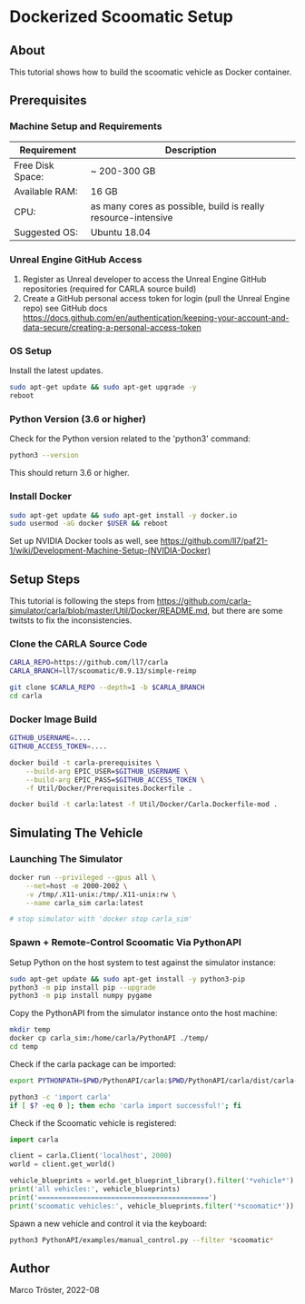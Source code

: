 
# Dockerized Scoomatic Setup

## About
This tutorial shows how to build the scoomatic vehicle as Docker container.

## Prerequisites

### Machine Setup and Requirements

| Requirement | Description |
| ----------- | ----------- |
| Free Disk Space: | ~ 200-300 GB |
| Available RAM:   |    16 GB |
| CPU:             | as many cores as possible, build is really resource-intensive |
| Suggested OS:    | Ubuntu 18.04 |

### Unreal Engine GitHub Access
1) Register as Unreal developer to access the Unreal Engine GitHub repositories (required for CARLA source build)
2) Create a GitHub personal access token for login (pull the Unreal Engine repo)
see GitHub docs https://docs.github.com/en/authentication/keeping-your-account-and-data-secure/creating-a-personal-access-token

### OS Setup
Install the latest updates.

```sh
sudo apt-get update && sudo apt-get upgrade -y
reboot
```

### Python Version (3.6 or higher)
Check for the Python version related to the 'python3' command:

```sh
python3 --version
```

This should return 3.6 or higher.

### Install Docker

```sh
sudo apt-get update && sudo apt-get install -y docker.io
sudo usermod -aG docker $USER && reboot
```

Set up NVIDIA Docker tools as well,
see https://github.com/ll7/paf21-1/wiki/Development-Machine-Setup-(NVIDIA-Docker)

## Setup Steps
This tutorial is following the steps from
https://github.com/carla-simulator/carla/blob/master/Util/Docker/README.md,
but there are some twitsts to fix the inconsistencies.

### Clone the CARLA Source Code

```sh
CARLA_REPO=https://github.com/ll7/carla
CARLA_BRANCH=ll7/scoomatic/0.9.13/simple-reimp

git clone $CARLA_REPO --depth=1 -b $CARLA_BRANCH
cd carla
```

### Docker Image Build

```sh
GITHUB_USERNAME=....
GITHUB_ACCESS_TOKEN=....

docker build -t carla-prerequisites \
    --build-arg EPIC_USER=$GITHUB_USERNAME \
    --build-arg EPIC_PASS=$GITHUB_ACCESS_TOKEN \
    -f Util/Docker/Prerequisites.Dockerfile .

docker build -t carla:latest -f Util/Docker/Carla.Dockerfile-mod .
```

## Simulating The Vehicle

### Launching The Simulator

```sh
docker run --privileged --gpus all \
    --net=host -e 2000-2002 \
    -v /tmp/.X11-unix:/tmp/.X11-unix:rw \
    --name carla_sim carla:latest

# stop simulator with 'docker stop carla_sim'
```

### Spawn + Remote-Control Scoomatic Via PythonAPI

Setup Python on the host system to test against the simulator instance:

```sh
sudo apt-get update && sudo apt-get install -y python3-pip
python3 -m pip install pip --upgrade
python3 -m pip install numpy pygame
```

Copy the PythonAPI from the simulator instance onto the host machine:

```sh
mkdir temp
docker cp carla_sim:/home/carla/PythonAPI ./temp/
cd temp
```

Check if the carla package can be imported:

```sh
export PYTHONPATH=$PWD/PythonAPI/carla:$PWD/PythonAPI/carla/dist/carla-0.9.13-py3.6-linux-x86_64.egg

python3 -c 'import carla'
if [ $? -eq 0 ]; then echo 'carla import successful!'; fi
```

Check if the Scoomatic vehicle is registered:

```py
import carla

client = carla.Client('localhost', 2000)
world = client.get_world()

vehicle_blueprints = world.get_blueprint_library().filter('*vehicle*')
print('all vehicles:', vehicle_blueprints)
print('==========================================')
print('scoomatic vehicles:', vehicle_blueprints.filter('*scoomatic*'))
```

Spawn a new vehicle and control it via the keyboard:

```sh
python3 PythonAPI/examples/manual_control.py --filter *scoomatic*
```

## Author
Marco Tröster, 2022-08
